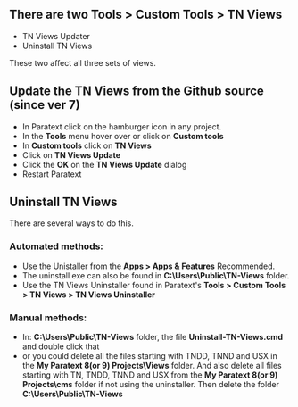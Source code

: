 
## There are two **Tools > Custom Tools > TN Views**
- TN Views Updater
- Uninstall TN Views

These two affect all three sets of views.

## Update the TN Views from the Github source (since ver 7)<a id="update"></a>
- In Paratext click on the hamburger icon in any project.
- In the **Tools** menu hover over or click on **Custom tools**
- In  **Custom tools** click on **TN Views**
- Click on **TN Views Update**
- Click the **OK** on the **TN Views Update** dialog
- Restart Paratext

## Uninstall TN Views<a id="uninstall"></a>

There are several ways to do this.

### Automated methods:
- Use the Unistaller from the **Apps > Apps & Features** Recommended.
- The uninstall exe can also be found in **C:\Users\Public\TN-Views** folder.
- Use the TN Views Uninstaller found in Paratext's **Tools > Custom Tools > TN Views > TN Views Uninstaller**


### Manual methods:
- In: **C:\Users\Public\TN-Views** folder, the file **Uninstall-TN-Views.cmd** and double click that 
- or you could delete all the files starting with TNDD, TNND and USX in the **My Paratext 8(or 9) Projects\Views** folder. And also delete all files starting with TN, TNDD, TNND and USX from the **My Paratext 8(or 9) Projects\cms** folder if not using the uninstaller. Then delete the folder **C:\Users\Public\TN-Views**

